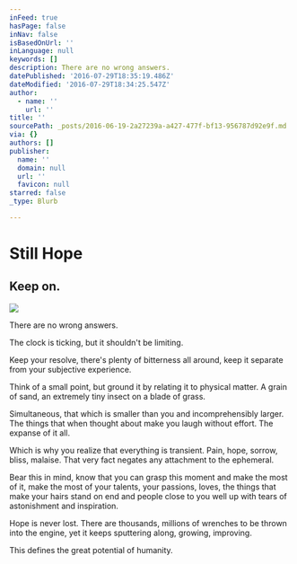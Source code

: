 ```yaml
---
inFeed: true
hasPage: false
inNav: false
isBasedOnUrl: ''
inLanguage: null
keywords: []
description: There are no wrong answers.
datePublished: '2016-07-29T18:35:19.486Z'
dateModified: '2016-07-29T18:34:25.547Z'
author:
  - name: ''
    url: ''
title: ''
sourcePath: _posts/2016-06-19-2a27239a-a427-477f-bf13-956787d92e9f.md
via: {}
authors: []
publisher:
  name: ''
  domain: null
  url: ''
  favicon: null
starred: false
_type: Blurb

---
```

# Still Hope

## Keep on.
![](https://the-grid-user-content.s3-us-west-2.amazonaws.com/3d4f7e44-d05a-45e0-b43e-143c6dc8521f.jpg)

There are no wrong answers.

The clock is ticking, but it shouldn't be limiting.

Keep your resolve, there's plenty of bitterness all around, keep it separate from your subjective experience.

Think of a small point, but ground it by relating it to physical matter. A grain of sand, an extremely tiny insect on a blade of grass.

Simultaneous, that which is smaller than you and incomprehensibly larger. The things that when thought about make you laugh without effort. The expanse of it all.

Which is why you realize that everything is transient. Pain, hope, sorrow, bliss, malaise. That very fact negates any attachment to the ephemeral.

Bear this in mind, know that you can grasp this moment and make the most of it, make the most of your talents, your passions, loves, the things that make your hairs stand on end and people close to you well up with tears of astonishment and inspiration.

Hope is never lost. There are thousands, millions of wrenches to be thrown into the engine, yet it keeps sputtering along, growing, improving.

This defines the great potential of humanity.